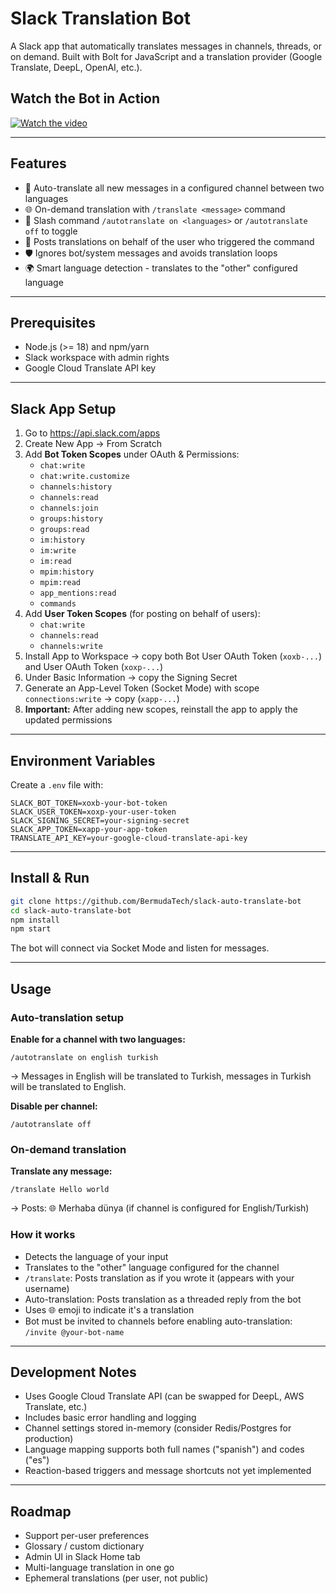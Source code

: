 # Slack Translation Bot

A Slack app that automatically translates messages in channels, threads, or on demand. Built with Bolt for JavaScript and a translation provider (Google Translate, DeepL, OpenAI, etc.).

## Watch the Bot in Action

[![Watch the video](https://img.youtube.com/vi/Znr7fZwMMZk/maxresdefault.jpg)](https://youtu.be/Znr7fZwMMZk)

---

## Features

- 🔄 Auto-translate all new messages in a configured channel between two languages
- 🌐 On-demand translation with `/translate <message>` command
- 🔀 Slash command `/autotranslate on <languages>` or `/autotranslate off` to toggle
- 🤖 Posts translations on behalf of the user who triggered the command
- 🛡️ Ignores bot/system messages and avoids translation loops
- 🌍 Smart language detection - translates to the "other" configured language

---

## Prerequisites

- Node.js (>= 18) and npm/yarn
- Slack workspace with admin rights
- Google Cloud Translate API key

---

## Slack App Setup

1. Go to https://api.slack.com/apps
2. Create New App → From Scratch
3. Add **Bot Token Scopes** under OAuth & Permissions:
   - `chat:write`
   - `chat:write.customize`
   - `channels:history`
   - `channels:read`
   - `channels:join`
   - `groups:history`
   - `groups:read`
   - `im:history`
   - `im:write`
   - `im:read`
   - `mpim:history`
   - `mpim:read`
   - `app_mentions:read`
   - `commands`
4. Add **User Token Scopes** (for posting on behalf of users):
   - `chat:write`
   - `channels:read`
   - `channels:write`
5. Install App to Workspace → copy both Bot User OAuth Token (`xoxb-...`) and User OAuth Token (`xoxp-...`)
6. Under Basic Information → copy the Signing Secret
7. Generate an App-Level Token (Socket Mode) with scope `connections:write` → copy (`xapp-...`)
8. **Important:** After adding new scopes, reinstall the app to apply the updated permissions

---

## Environment Variables

Create a `.env` file with:

```env
SLACK_BOT_TOKEN=xoxb-your-bot-token
SLACK_USER_TOKEN=xoxp-your-user-token
SLACK_SIGNING_SECRET=your-signing-secret
SLACK_APP_TOKEN=xapp-your-app-token
TRANSLATE_API_KEY=your-google-cloud-translate-api-key
```

---

## Install & Run

```bash
git clone https://github.com/BermudaTech/slack-auto-translate-bot
cd slack-auto-translate-bot
npm install
npm start
```

The bot will connect via Socket Mode and listen for messages.

---

## Usage

### Auto-translation setup

**Enable for a channel with two languages:**
```
/autotranslate on english turkish
```
→ Messages in English will be translated to Turkish, messages in Turkish will be translated to English.

**Disable per channel:**
```
/autotranslate off
```

### On-demand translation

**Translate any message:**
```
/translate Hello world
```
→ Posts: 🌐 Merhaba dünya (if channel is configured for English/Turkish)

### How it works

- Detects the language of your input
- Translates to the "other" language configured for the channel
- `/translate`: Posts translation as if you wrote it (appears with your username)
- Auto-translation: Posts translation as a threaded reply from the bot
- Uses 🌐 emoji to indicate it's a translation
- Bot must be invited to channels before enabling auto-translation: `/invite @your-bot-name`

---

## Development Notes

- Uses Google Cloud Translate API (can be swapped for DeepL, AWS Translate, etc.)
- Includes basic error handling and logging
- Channel settings stored in-memory (consider Redis/Postgres for production)
- Language mapping supports both full names ("spanish") and codes ("es")
- Reaction-based triggers and message shortcuts not yet implemented

---

## Roadmap

- Support per-user preferences
- Glossary / custom dictionary
- Admin UI in Slack Home tab
- Multi-language translation in one go
- Ephemeral translations (per user, not public)
